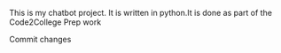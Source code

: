 This is my chatbot project. It is written in python.It is done as part of the Code2College Prep work

Commit changes
